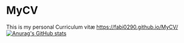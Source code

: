 # MyCV
This is my personal Curriculum vitæ
https://fabi0290.github.io/MyCV/
[![Anurag's GitHub stats](https://github-readme-stats.vercel.app/api?Fabi0290=anuraghazra)](https://github.com/anuraghazra/github-readme-stats)
